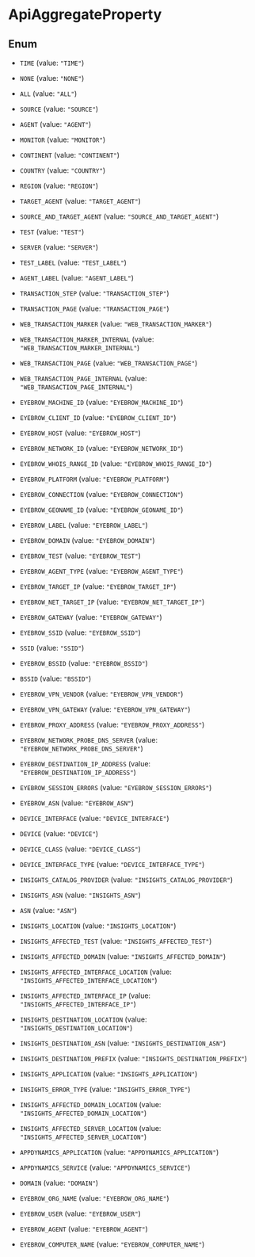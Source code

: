 

# ApiAggregateProperty

## Enum


* `TIME` (value: `"TIME"`)

* `NONE` (value: `"NONE"`)

* `ALL` (value: `"ALL"`)

* `SOURCE` (value: `"SOURCE"`)

* `AGENT` (value: `"AGENT"`)

* `MONITOR` (value: `"MONITOR"`)

* `CONTINENT` (value: `"CONTINENT"`)

* `COUNTRY` (value: `"COUNTRY"`)

* `REGION` (value: `"REGION"`)

* `TARGET_AGENT` (value: `"TARGET_AGENT"`)

* `SOURCE_AND_TARGET_AGENT` (value: `"SOURCE_AND_TARGET_AGENT"`)

* `TEST` (value: `"TEST"`)

* `SERVER` (value: `"SERVER"`)

* `TEST_LABEL` (value: `"TEST_LABEL"`)

* `AGENT_LABEL` (value: `"AGENT_LABEL"`)

* `TRANSACTION_STEP` (value: `"TRANSACTION_STEP"`)

* `TRANSACTION_PAGE` (value: `"TRANSACTION_PAGE"`)

* `WEB_TRANSACTION_MARKER` (value: `"WEB_TRANSACTION_MARKER"`)

* `WEB_TRANSACTION_MARKER_INTERNAL` (value: `"WEB_TRANSACTION_MARKER_INTERNAL"`)

* `WEB_TRANSACTION_PAGE` (value: `"WEB_TRANSACTION_PAGE"`)

* `WEB_TRANSACTION_PAGE_INTERNAL` (value: `"WEB_TRANSACTION_PAGE_INTERNAL"`)

* `EYEBROW_MACHINE_ID` (value: `"EYEBROW_MACHINE_ID"`)

* `EYEBROW_CLIENT_ID` (value: `"EYEBROW_CLIENT_ID"`)

* `EYEBROW_HOST` (value: `"EYEBROW_HOST"`)

* `EYEBROW_NETWORK_ID` (value: `"EYEBROW_NETWORK_ID"`)

* `EYEBROW_WHOIS_RANGE_ID` (value: `"EYEBROW_WHOIS_RANGE_ID"`)

* `EYEBROW_PLATFORM` (value: `"EYEBROW_PLATFORM"`)

* `EYEBROW_CONNECTION` (value: `"EYEBROW_CONNECTION"`)

* `EYEBROW_GEONAME_ID` (value: `"EYEBROW_GEONAME_ID"`)

* `EYEBROW_LABEL` (value: `"EYEBROW_LABEL"`)

* `EYEBROW_DOMAIN` (value: `"EYEBROW_DOMAIN"`)

* `EYEBROW_TEST` (value: `"EYEBROW_TEST"`)

* `EYEBROW_AGENT_TYPE` (value: `"EYEBROW_AGENT_TYPE"`)

* `EYEBROW_TARGET_IP` (value: `"EYEBROW_TARGET_IP"`)

* `EYEBROW_NET_TARGET_IP` (value: `"EYEBROW_NET_TARGET_IP"`)

* `EYEBROW_GATEWAY` (value: `"EYEBROW_GATEWAY"`)

* `EYEBROW_SSID` (value: `"EYEBROW_SSID"`)

* `SSID` (value: `"SSID"`)

* `EYEBROW_BSSID` (value: `"EYEBROW_BSSID"`)

* `BSSID` (value: `"BSSID"`)

* `EYEBROW_VPN_VENDOR` (value: `"EYEBROW_VPN_VENDOR"`)

* `EYEBROW_VPN_GATEWAY` (value: `"EYEBROW_VPN_GATEWAY"`)

* `EYEBROW_PROXY_ADDRESS` (value: `"EYEBROW_PROXY_ADDRESS"`)

* `EYEBROW_NETWORK_PROBE_DNS_SERVER` (value: `"EYEBROW_NETWORK_PROBE_DNS_SERVER"`)

* `EYEBROW_DESTINATION_IP_ADDRESS` (value: `"EYEBROW_DESTINATION_IP_ADDRESS"`)

* `EYEBROW_SESSION_ERRORS` (value: `"EYEBROW_SESSION_ERRORS"`)

* `EYEBROW_ASN` (value: `"EYEBROW_ASN"`)

* `DEVICE_INTERFACE` (value: `"DEVICE_INTERFACE"`)

* `DEVICE` (value: `"DEVICE"`)

* `DEVICE_CLASS` (value: `"DEVICE_CLASS"`)

* `DEVICE_INTERFACE_TYPE` (value: `"DEVICE_INTERFACE_TYPE"`)

* `INSIGHTS_CATALOG_PROVIDER` (value: `"INSIGHTS_CATALOG_PROVIDER"`)

* `INSIGHTS_ASN` (value: `"INSIGHTS_ASN"`)

* `ASN` (value: `"ASN"`)

* `INSIGHTS_LOCATION` (value: `"INSIGHTS_LOCATION"`)

* `INSIGHTS_AFFECTED_TEST` (value: `"INSIGHTS_AFFECTED_TEST"`)

* `INSIGHTS_AFFECTED_DOMAIN` (value: `"INSIGHTS_AFFECTED_DOMAIN"`)

* `INSIGHTS_AFFECTED_INTERFACE_LOCATION` (value: `"INSIGHTS_AFFECTED_INTERFACE_LOCATION"`)

* `INSIGHTS_AFFECTED_INTERFACE_IP` (value: `"INSIGHTS_AFFECTED_INTERFACE_IP"`)

* `INSIGHTS_DESTINATION_LOCATION` (value: `"INSIGHTS_DESTINATION_LOCATION"`)

* `INSIGHTS_DESTINATION_ASN` (value: `"INSIGHTS_DESTINATION_ASN"`)

* `INSIGHTS_DESTINATION_PREFIX` (value: `"INSIGHTS_DESTINATION_PREFIX"`)

* `INSIGHTS_APPLICATION` (value: `"INSIGHTS_APPLICATION"`)

* `INSIGHTS_ERROR_TYPE` (value: `"INSIGHTS_ERROR_TYPE"`)

* `INSIGHTS_AFFECTED_DOMAIN_LOCATION` (value: `"INSIGHTS_AFFECTED_DOMAIN_LOCATION"`)

* `INSIGHTS_AFFECTED_SERVER_LOCATION` (value: `"INSIGHTS_AFFECTED_SERVER_LOCATION"`)

* `APPDYNAMICS_APPLICATION` (value: `"APPDYNAMICS_APPLICATION"`)

* `APPDYNAMICS_SERVICE` (value: `"APPDYNAMICS_SERVICE"`)

* `DOMAIN` (value: `"DOMAIN"`)

* `EYEBROW_ORG_NAME` (value: `"EYEBROW_ORG_NAME"`)

* `EYEBROW_USER` (value: `"EYEBROW_USER"`)

* `EYEBROW_AGENT` (value: `"EYEBROW_AGENT"`)

* `EYEBROW_COMPUTER_NAME` (value: `"EYEBROW_COMPUTER_NAME"`)



